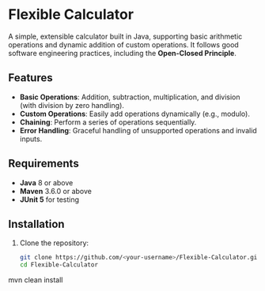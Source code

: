 # Flexible Calculator

A simple, extensible calculator built in Java, supporting basic arithmetic operations and dynamic addition of custom operations. It follows good software engineering practices, including the **Open-Closed Principle**.

## Features
- **Basic Operations**: Addition, subtraction, multiplication, and division (with division by zero handling).
- **Custom Operations**: Easily add operations dynamically (e.g., modulo).
- **Chaining**: Perform a series of operations sequentially.
- **Error Handling**: Graceful handling of unsupported operations and invalid inputs.

## Requirements
- **Java** 8 or above
- **Maven** 3.6.0 or above
- **JUnit 5** for testing

## Installation
1. Clone the repository:
   ```bash
   git clone https://github.com/<your-username>/Flexible-Calculator.git
   cd Flexible-Calculator

mvn clean install
